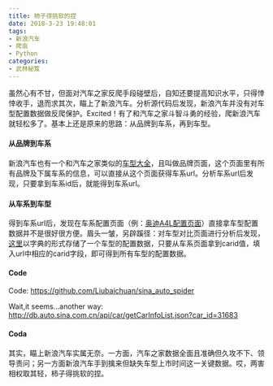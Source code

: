 ```yaml
---
title: 柿子得挑软的捏
date: 2018-3-23 19:48:01
tags:
- 新浪汽车
- 爬虫
- Python
categories:
- 武林秘笈
---
```


虽然心有不甘，但面对汽车之家反爬手段碰壁后，自知还要提高知识水平，只得悻悻收手，退而求其次，瞄上了新浪汽车。分析源代码后发现，新浪汽车并没有对车型配置数据做反爬保护。Excited！有了和汽车之家斗智斗勇的经验，爬新浪汽车就轻松多了。基本上还是原来的思路：从品牌到车系，再到车型。

#### 从品牌到车系

新浪汽车也有一个和汽车之家类似的[车型大全](http://db.auto.sina.com.cn/)，且叫做品牌页面，这个页面里有所有品牌及下属车系的信息，可以直接从这个页面获得车系url。分析车系url后发现，只要拿到车系id后，就能得到车系url。

#### 从车系到车型

得到车系url后，发现在车系配置页面（例：[奥迪A4L配置页面](http://db.auto.sina.com.cn/9/peizhi/)）直接拿车型配置数据并不是很好很方便。眉头一皱，另辟蹊径：对车型对比页面进行分析后发现，[这里](http://db.auto.sina.com.cn/api/car/getCompareCarInfo.json?carid=31683)以字典的形式存储了一个车型的配置数据，只要从车系页面拿到carid值，填入url中相应的carid字段，即可得到所有车型的配置数据。

<!-- more -->

#### Code

Code: https://github.com/Liubaichuan/sina_auto_spider

Wait,it seems...another way: http://db.auto.sina.com.cn/api/car/getCarInfoList.json?car_id=31683

#### Coda

其实，瞄上新浪汽车实属无奈。一方面，汽车之家数据全面且准确但久攻不下、领导责问；另一方面新浪汽车手到擒来但缺失车型上市时间这一关键数据。哎，两害相权取其轻，柿子得挑软的捏。

